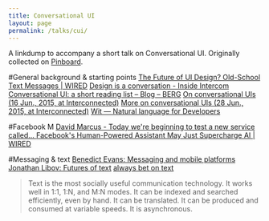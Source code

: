 ```yaml
---
title: Conversational UI
layout: page
permalink: /talks/cui/
---
```


A linkdump to accompany a short talk on Conversational UI. Originally collected on [Pinboard][11].

#General background & starting points
[The Future of UI Design? Old-School Text Messages | WIRED][3]
[Design is a conversation - Inside Intercom ][7]
[Conversational UI: a short reading list – Blog – BERG][8]
[On conversational UIs (16 Jun., 2015, at Interconnected)][9]
[More on conversational UIs (28 Jun., 2015, at Interconnected)][10]
[Wit — Natural language for Developers ][12]

#Facebook M
[David Marcus - Today we're beginning to test a new service called... ][6]
[Facebook's Human-Powered Assistant May Just Supercharge AI | WIRED][1]

#Messaging & text
[Benedict Evans: Messaging and mobile platforms][2]
[Jonathan Libov: Futures of text][4]
[always bet on text][5]
> Text is the most socially useful communication technology. It works well in 1:1, 1:N, and M:N modes. It can be indexed and searched efficiently, even by hand. It can be translated. It can be produced and consumed at variable speeds. It is asynchronous.

[1]: http://www.wired.com/2015/08/how-facebook-m-works/
[2]: http://ben-evans.com/benedictevans/2015/3/24/the-state-of-messaging
[3]: http://www.wired.com/2015/06/future-ui-design-old-school-text-messages/
[4]: http://whoo.ps/2015/02/23/futures-of-text
[5]: http://graydon2.dreamwidth.org/193447.html
[6]: https://www.facebook.com/Davemarcus/posts/10156070660595195
[7]: https://blog.intercom.io/design-is-a-conversation/
[8]: http://berglondon.com/blog/2010/12/10/conversational-ui-a-short-reading-list/
[9]: http://interconnected.org/home/2015/06/16/conversational_uis
[10]: http://interconnected.org/home/2015/06/28/more_on_conversational_uis
[11]: https://pinboard.in/u:prehensile/t:conversational-ui/
[12]: https://wit.ai/